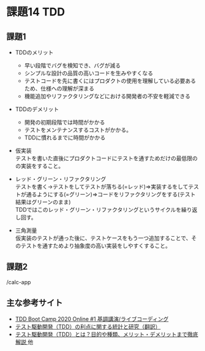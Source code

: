 # 課題14 TDD

## 課題1

- TDDのメリット
  - 早い段階でバグを検知でき、バグが減る
  - シンプルな設計の品質の高いコードを生みやすくなる
  - テストコードを先に書くにはプロダクトの使用を理解している必要あるため、仕様への理解が深まる
  - 機能追加やリファクタリングなどにおける開発者の不安を軽減できる

- TDDのデメリット
  - 開発の初期段階では時間がかかる<br>
  - テストをメンテナンスするコストがかかる。
  - TDDに慣れるまでに時間がかかる



- 仮実装<br>
テストを書いた直後にプロダクトコードにテストを通すためだけの最低限のの実装をすること。

- レッド・グリーン・リファクタリング<br>
テストを書く->テストをしてテストが落ちる(=レッド)=>実装するをしてテストが通るようにする(=グリーン)=>コードをリファクタリングをする(テスト結果はグリーンのまま)<br>
TDDではこのレッド・グリーン・リファクタリングというサイクルを繰り返し回す。

- 三角測量<br>
仮実装のテストが通った後に、テストケースをもう一つ追加することで、そのテストを通すためより抽象度の高い実装をしやすくすること。

## 課題2
/calc-app

## 主な参考サイト
- [TDD Boot Camp 2020 Online #1 基調講演/ライブコーディング](https://www.youtube.com/watch?v=Q-FJ3XmFlT8)
- [テスト駆動開発（TDD）の利点に関する統計と研究（翻訳）](https://techracho.bpsinc.jp/hachi8833/2021_01_06/100858)
- [テスト駆動開発（TDD）とは？目的や種類、メリット・デメリットまで徹底解説
](https://service.shiftinc.jp/column/4654/)
他

